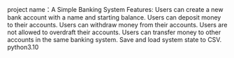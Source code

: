 project name：A Simple Banking System 
Features: 
Users can create a new bank account with a name and starting balance.
Users can deposit money to their accounts.
Users can withdraw money from their accounts.
Users are not allowed to overdraft their accounts.
Users can transfer money to other accounts in the same banking system.
Save and load system state to CSV.
python3.10
